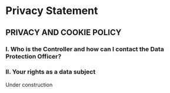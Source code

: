 # Privacy Statement
## PRIVACY AND COOKIE POLICY
### I. Who is the Controller and how can I contact the Data Protection Officer?
### II. Your rights as a data subject
Under construction
